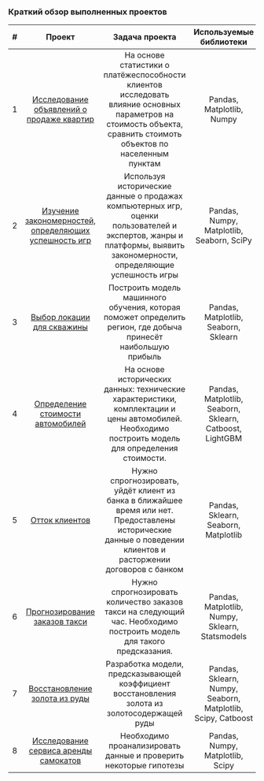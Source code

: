 ### Краткий обзор выполненных проектов

|#| **Проект**       |**Задача проекта**          |**Используемые библиотеки** |
|:-:|:----------------:|:--------------------------:|:--------------------------:|
|1| [Исследование объявлений о продаже квартир](https://github.com/ilyakuzmin1999/projects_yandex_practicum/tree/main/analysis_of_apartment_sales) | На основе статистики о платёжеспособности клиентов исследовать влияние основных параметров на стоимость объекта, сравнить стоимоть объектов по населенным пунктам | Pandas, Matplotlib, Numpy |
|2| [Изучение закономерностей, определяющих успешность игр](https://github.com/ilyakuzmin1999/projects_yandex_practicum/tree/main/analysis_of_computer_games) | Используя исторические данные о продажах компьютерных игр, оценки пользователей и экспертов, жанры и платформы, выявить закономерности, определяющие успешность игры | Pandas, Numpy, Matplotlib, Seaborn, SciPy |     
|3| [Выбор локации для скважины](https://github.com/ilyakuzmin1999/projects_yandex_practicum/tree/main/choosin_%20the_location_for_the_well)  | Построить модель машинного обучения, которая поможет определить регион, где добыча принесёт наибольшую прибыль | Pandas, Matplotlib, Seaborn, Sklearn|
|4| [Определение стоимости автомобилей](https://github.com/ilyakuzmin1999/projects_yandex_practicum/tree/main/cost_of_car) | На основе исторических данных: технические характеристики, комплектации и цены автомобилей. Необходимо построить модель для определения стоимости. | Pandas, Matplotlib, Seaborn, Sklearn, Catboost, LightGBM|
|5| [Отток клиентов](https://github.com/ilyakuzmin1999/projects_yandex_practicum/tree/main/customer_churn_research) |Нужно спрогнозировать, уйдёт клиент из банка в ближайшее время или нет. Предоставлены исторические данные о поведении клиентов и расторжении договоров с банком | Pandas, Sklearn,  Seaborn, Matplotlib|
|6| [Прогнозирование заказов такси](https://github.com/ilyakuzmin1999/projects_yandex_practicum/tree/main/forecasting_taxi_orders) | Нужно спрогнозировать количество заказов такси на следующий час. Необходимо построить модель для такого предсказания. | Pandas, Matplotlib, Numpy, Sklearn, Statsmodels |
|7| [Восстановление золота из руды](https://github.com/ilyakuzmin1999/projects_yandex_practicum/tree/main/recovery_of_gold) | Pазработка модели, предсказывающей коэффициент восстановления золота из золотосодержащей руды   | Pandas, Sklearn, Numpy, Seaborn, Matplotlib, Scipy, Catboost |
|8| [Исследование сервиса аренды самокатов]()| Необходимо проанализировать данные и проверить некоторые гипотезы| Pandas, Numpy, Matplotlib, Scipy|